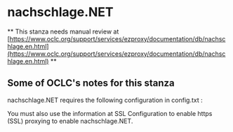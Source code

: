 # nachschlage.NET
** This stanza needs manual review at [https://www.oclc.org/support/services/ezproxy/documentation/db/nachschlage.en.html](https://www.oclc.org/support/services/ezproxy/documentation/db/nachschlage.en.html) **

## Some of OCLC's notes for this stanza

nachschlage.NET requires the following configuration in config.txt :

You must also use the information at SSL Configuration to enable https (SSL) proxying to enable nachschlage.NET.
